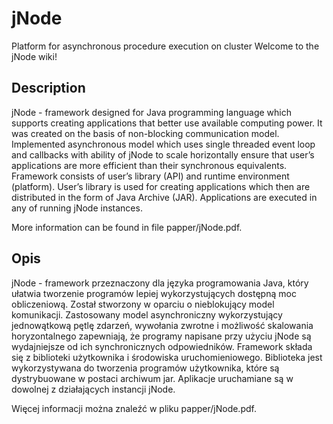 # jNode
Platform for asynchronous procedure execution on cluster
Welcome to the jNode wiki!

## Description

jNode - framework designed for Java programming language which supports creating applications that better use available computing power. It was created on the basis of non-blocking communication model. Implemented asynchronous model which uses single threaded event loop and callbacks with ability of jNode to scale horizontally ensure that user’s applications are more efficient than their synchronous equivalents. Framework consists of user’s library (API) and runtime environment (platform). User’s library is used for creating applications which then are distributed in the form of Java Archive (JAR). Applications are executed in any of running jNode instances.

More information can be found in file papper/jNode.pdf.

## Opis

jNode - framework przeznaczony dla języka programowania Java, który ułatwia tworzenie programów lepiej wykorzystujących dostępną moc obliczeniową. Został stworzony w oparciu o nieblokujący model komunikacji. Zastosowany model asynchroniczny wykorzystujący jednowątkową pętlę zdarzeń, wywołania zwrotne i możliwość skalowania horyzontalnego zapewniają, że programy napisane przy użyciu jNode są wydajniejsze od ich synchronicznych odpowiedników. Framework składa się z biblioteki użytkownika i środowiska uruchomieniowego. Biblioteka jest wykorzystywana do tworzenia programów użytkownika, które są dystrybuowane w postaci archiwum jar. Aplikacje uruchamiane są w dowolnej z działających instancji jNode.

Więcej informacji można znaleźć w pliku papper/jNode.pdf.
